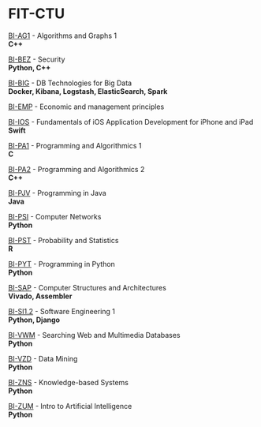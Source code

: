 # FIT-CTU

[BI-AG1](https://github.com/SimonMinarik/FIT-CTU/tree/main/BI-AG1) - Algorithms and Graphs 1<br>
**C++**

[BI-BEZ](https://github.com/SimonMinarik/FIT-CTU/tree/main/BI-BEZ) - Security<br>
**Python, C++**

[BI-BIG](https://github.com/SimonMinarik/FIT-CTU/tree/main/BI-BIG) - DB Technologies for Big Data<br>
**Docker, Kibana, Logstash, ElasticSearch, Spark**

[BI-EMP](https://github.com/SimonMinarik/FIT-CTU/tree/main/BI-EMP) - Economic and management principles

[BI-IOS](https://github.com/SimonMinarik/FIT-CTU/tree/main/BI-IOS) - Fundamentals of iOS Application Development for iPhone and iPad<br>
**Swift**

[BI-PA1](https://github.com/SimonMinarik/FIT-CTU/tree/main/BI-PA1) - Programming and Algorithmics 1<br>
**C**

[BI-PA2](https://github.com/SimonMinarik/FIT-CTU/tree/main/BI-PA2) - Programming and Algorithmics 2<br>
**C++**

[BI-PJV](https://github.com/SimonMinarik/FIT-CTU/tree/main/BI-PJV) - Programming in Java<br>
**Java**

[BI-PSI](https://github.com/SimonMinarik/FIT-CTU/tree/main/BI-PSI) - Computer Networks<br>
**Python**

[BI-PST](https://github.com/SimonMinarik/FIT-CTU/tree/main/BI-PST) - Probability and Statistics<br>
**R**

[BI-PYT](https://github.com/SimonMinarik/FIT-CTU/tree/main/BI-PYT) - Programming in Python<br>
**Python**

[BI-SAP](https://github.com/SimonMinarik/FIT-CTU/tree/main/BI-SAP) - Computer Structures and Architectures<br>
**Vivado, Assembler**

[BI-SI1.2](https://github.com/SimonMinarik/FIT-CTU/tree/main/BI-SI1.2) - Software Engineering 1<br>
**Python, Django**

[BI-VWM](https://github.com/SimonMinarik/FIT-CTU/tree/main/BI-VWM) - Searching Web and Multimedia Databases<br>
**Python**

[BI-VZD](https://github.com/SimonMinarik/FIT-CTU/tree/main/BI-VZD) - Data Mining<br>
**Python**

[BI-ZNS](https://github.com/SimonMinarik/FIT-CTU/tree/main/BI-ZNS) - Knowledge-based Systems<br>
**Python**

[BI-ZUM](https://github.com/SimonMinarik/FIT-CTU/tree/main/BI-ZUM) - Intro to Artificial Intelligence<br>
**Python**
